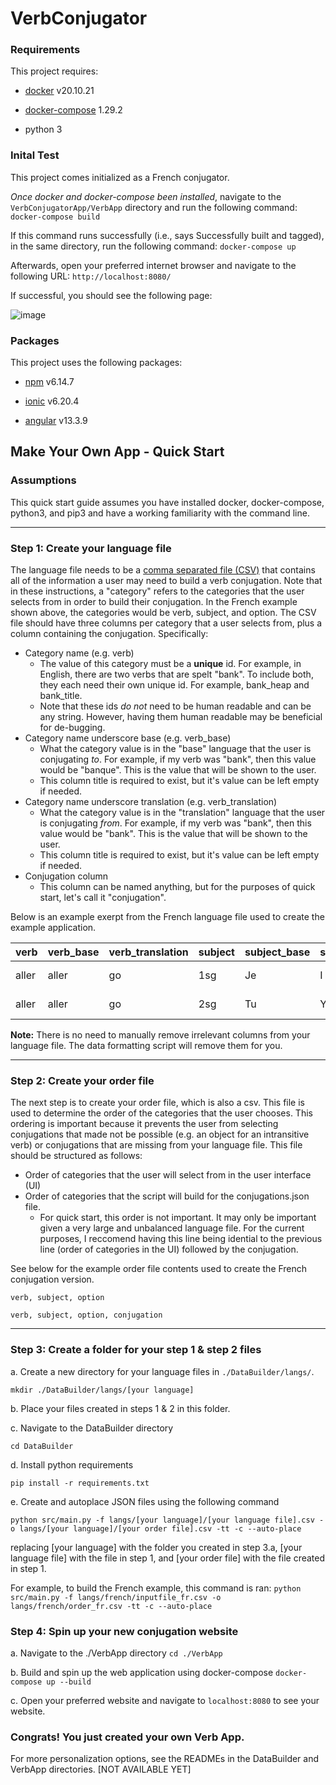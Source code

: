 # VerbConjugator

### Requirements
This project requires:

- [docker](https://www.docker.com/) v20.10.21

- [docker-compose](https://docs.docker.com/compose/) 1.29.2
- python 3



### Inital Test
This project comes initialized as a French conjugator. 

_Once docker and docker-compose been installed_, navigate to the `VerbConjugatorApp/VerbApp` directory and run the following command:
    `docker-compose build`

If this command runs successfully (i.e., says Successfully built and tagged), in the same directory, run the following command:
    `docker-compose up`

Afterwards, open your preferred internet browser and navigate to the following URL:
    `http://localhost:8080/`

If successful, you should see the following page:

![image](https://user-images.githubusercontent.com/22920735/220707021-6e7778c1-eca7-40dd-8766-7d021d194f3d.png)



### Packages
This project uses the following packages:

- [npm](https://www.npmjs.com/get-npm) v6.14.7 

- [ionic](https://ionicframework.com/docs/intro/cli) v6.20.4 

- [angular](https://angular.io/docs) v13.3.9



## Make Your Own App - Quick Start

### Assumptions 
This quick start guide assumes you have installed docker, docker-compose, python3, and pip3 and have a working familiarity with the command line. 


-----------
### Step 1: Create your language file
The language file needs to be a [comma separated file (CSV)](https://www.howtogeek.com/348960/what-is-a-csv-file-and-how-do-i-open-it/) that contains all of the information a user may need to build a verb conjugation. Note that in these instructions, a "category" refers to the categories that the user selects from in order to build their conjugation. In the French example shown above, the categories would be verb, subject, and option. 
The CSV file should have three columns per category that a user selects from, plus a column containing the conjugation. Specifically:
- Category name (e.g. verb)
    - The value of this category must be a **unique** id. For example, in English, there are two verbs that are spelt "bank". To include both, they each need their own unique id. For example, bank_heap and bank_title. 
    - Note that these ids _do not_ need to be human readable and can be any string. However, having them human readable may be beneficial for de-bugging.
- Category name underscore base (e.g. verb_base)
    - What the category value is in the "base" language that the user is conjugating _to_. For example, if my verb was "bank", then this value would be "banque". This is the value that will be shown to the user. 
    - This column title is required to exist, but it's value can be left empty if needed.
- Category name underscore translation (e.g. verb_translation)
    - What the category value is in the "translation" language that the user is conjugating _from_. For example, if my verb was "bank", then this value would be "bank". This is the value that will be shown to the user. 
    - This column title is required to exist, but it's value can be left empty if needed.
- Conjugation column
    - This column can be named anything, but for the purposes of quick start, let's call it "conjugation". 


Below is an example exerpt from the French language file used to create the example application.

| verb  | verb_base | verb_translation | subject | subject_base | subject_translation | option                | option_base           | option_translation   | conjugation |
|-------|-----------|------------------|---------|--------------|---------------------|----------------------|----------------------|---------------------|-------------|
| aller | aller     | go               | 1sg     | Je           | I                   | conditionnel present | conditionnel present | conditional present | irais       |
| aller | aller     | go               | 2sg     | Tu           | You                 | conditionnel present | conditionnel present | conditional present | irais       |

**Note:** There is no need to manually remove irrelevant columns from your language file. The data formatting script will remove them for you.

-----------
### Step 2: Create your order file
The next step is to create your order file, which is also a csv. This file is used to determine the order of the categories that the user chooses. This ordering is important because it prevents the user from selecting conjugations that made not be possible (e.g. an object for an intransitive verb) or conjugations that are missing from your language file. This file should be structured as follows:
- Order of categories that the user will select from in the user interface (UI)
- Order of categories that the script will build for the conjugations.json file. 
    - For quick start, this order is not important. It may only be important given a very large and unbalanced language file. For the current purposes, I reccomend having this line being idential to the previous line (order of categories in the UI) followed by the conjugation.

See below for the example order file contents used to create the French conjugation version.

``verb, subject, option ``

``verb, subject, option, conjugation``

-----------
### Step 3: Create a folder for your step 1 & step 2 files
a. Create a new directory for your language files in ``./DataBuilder/langs/``.

``mkdir ./DataBuilder/langs/[your language]``

b. Place your files created in steps 1 & 2 in this folder.

c. Navigate to the DataBuilder directory

``cd DataBuilder``

d. Install python requirements

``pip install -r requirements.txt``

e. Create and autoplace JSON files using the following command

``python src/main.py -f langs/[your language]/[your language file].csv -o langs/[your language]/[your order file].csv -tt -c --auto-place``

replacing [your language] with the folder you created in step 3.a, [your language file] with the file in step 1, and [your order file] with the file created in step 1.

For example, to build the French example, this command is ran:
``python src/main.py -f langs/french/inputfile_fr.csv -o langs/french/order_fr.csv -tt -c --auto-place``

### Step 4: Spin up your new conjugation website
a. Navigate to the ./VerbApp directory
``cd ./VerbApp``

b. Build and spin up the web application using docker-compose
`` docker-compose up --build ``

c. Open your preferred website and navigate to ``localhost:8080`` to see your website.

### Congrats! You just created your own Verb App. 
For more personalization options, see the READMEs in the DataBuilder and VerbApp directories. [NOT AVAILABLE YET]


